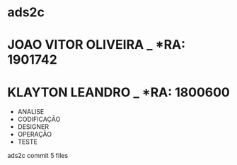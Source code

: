 # ads2c

# JOAO VITOR OLIVEIRA _ *RA: 1901742

# KLAYTON LEANDRO  _ *RA: 1800600 

- ANALISE  
- CODIFICAÇÃO 
- DESIGNER 
- OPERAÇÃO 
- TESTE 



ads2c commit 5 files
